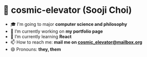 # 🌠 cosmic-elevator (Sooji Choi)

- 🎓 I'm going to major <b>computer science and philosophy</b>
- 🔭 I’m currently working on <b>my portfolio page</b>
- 🌱 I’m currently learning <b>React</b>
- 📫 How to reach me: <b>mail me on cosmic_elevator@mailbox.org</b>
- 😄 Pronouns: <b>they, them</b>
